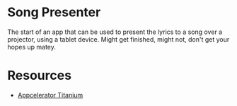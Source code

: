 # Song Presenter

The start of an app that can be used to present the lyrics to a song over a projector, using a tablet device. Might get finished, might not, don't get your hopes up matey.

# Resources

- [Appcelerator Titanium](https://www.appcelerator.com/Titanium/)
